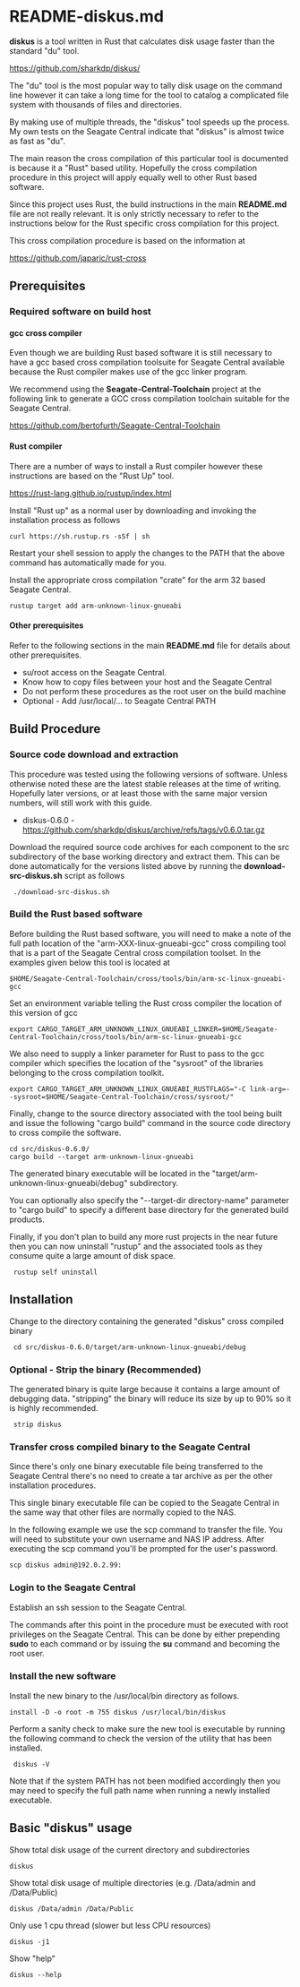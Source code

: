 # README-diskus.md
**diskus** is a tool written in Rust that calculates disk usage
faster than the standard "du" tool.

https://github.com/sharkdp/diskus/

The "du" tool is the most popular way to tally disk usage on the
command line however it can take a long time for the tool to
catalog a complicated file system with thousands of files and
directories. 

By making use of multiple threads, the "diskus" tool speeds up
the process. My own tests on the Seagate Central indicate that
"diskus" is almost twice as fast as "du".

The main reason the cross compilation of this particular tool is
documented is because it a "Rust" based utility. Hopefully the
cross compilation procedure in this project will apply equally
well to other Rust based software.

Since this project uses Rust, the build instructions in the main
**README.md** file are not really relevant. It is only strictly 
necessary to refer to the instructions below for the Rust specific
cross compilation for this project.

This cross compilation procedure is based on the information at

https://github.com/japaric/rust-cross

## Prerequisites
### Required software on build host
#### gcc cross compiler
Even though we are building Rust based software it is still
necessary to have a gcc based cross compilation toolsuite for Seagate 
Central available because the Rust compiler makes use of the gcc
linker program.

We recommend using the **Seagate-Central-Toolchain** project at the
following link to generate a GCC cross compilation toolchain suitable
for the Seagate Central.

https://github.com/bertofurth/Seagate-Central-Toolchain

#### Rust compiler
There are a number of ways to install a Rust compiler however these
instructions are based on the "Rust Up" tool.

https://rust-lang.github.io/rustup/index.html

Install "Rust up" as a normal user by downloading and invoking the
installation process as follows

    curl https://sh.rustup.rs -sSf | sh

Restart your shell session to apply the changes to the PATH that the
above command has automatically made for you.

Install the appropriate cross compilation "crate" for the arm 32 based 
Seagate Central.

    rustup target add arm-unknown-linux-gnueabi

#### Other prerequisites
Refer to the following sections in the main **README.md** file for
details about other prerequisites.
* su/root access on the Seagate Central.
* Know how to copy files between your host and the Seagate Central
* Do not perform these procedures as the root user on the build machine
* Optional - Add /usr/local/... to Seagate Central PATH

## Build Procedure
### Source code download and extraction
This procedure was tested using the following versions of software.
Unless otherwise noted these are the latest stable releases at the
time of writing. Hopefully later versions, or at least those with
the same major version numbers, will still work with this guide.

* diskus-0.6.0 - https://github.com/sharkdp/diskus/archive/refs/tags/v0.6.0.tar.gz

Download the required source code archives for each component to 
the src subdirectory of the base working directory and extract them.
This can be done automatically for the versions listed above by running 
the **download-src-diskus.sh** script as follows

     ./download-src-diskus.sh

### Build the Rust based software
Before building the Rust based software, you will need to make a note of
the full path location of the "arm-XXX-linux-gnueabi-gcc" cross compiling
tool that is a part of the Seagate Central cross compilation toolset.
In the examples given below this tool is located at

    $HOME/Seagate-Central-Toolchain/cross/tools/bin/arm-sc-linux-gnueabi-gcc

Set an environment variable telling the Rust cross compiler the location 
of this version of gcc

    export CARGO_TARGET_ARM_UNKNOWN_LINUX_GNUEABI_LINKER=$HOME/Seagate-Central-Toolchain/cross/tools/bin/arm-sc-linux-gnueabi-gcc

We also need to supply a linker parameter for Rust to pass to the gcc
compiler which specifies the location of the "sysroot" of the libraries
belonging to the cross compilation toolkit.

    export CARGO_TARGET_ARM_UNKNOWN_LINUX_GNUEABI_RUSTFLAGS="-C link-arg=--sysroot=$HOME/Seagate-Central-Toolchain/cross/sysroot/"
    
Finally, change to the source directory associated with the tool being built
and issue the following "cargo build" command in the source code directory to
cross compile the software.

    cd src/diskus-0.6.0/
    cargo build --target arm-unknown-linux-gnueabi

The generated binary executable will be located in the 
"target/arm-unknown-linux-gnueabi/debug" subdirectory.

You can optionally also specify the "--target-dir directory-name" parameter
to "cargo build" to specify a different base directory for the generated
build products.

Finally, if you don't plan to build any more rust projects in the
near future then you can now uninstall "rustup" and the associated
tools as they consume quite a large amount of disk space.

     rustup self uninstall
     
## Installation
Change to the directory containing the generated "diskus" cross compiled 
binary

     cd src/diskus-0.6.0/target/arm-unknown-linux-gnueabi/debug

### Optional - Strip the binary (Recommended)
The generated binary is quite large because it contains a large amount of
debugging data. "stripping" the binary will reduce its size by up to 90%
so it is highly recommended.

     strip diskus
     
### Transfer cross compiled binary to the Seagate Central
Since there's only one binary executable file being transferred to the
Seagate Central there's no need to create a tar archive as per the other
installation procedures.

This single binary executable file can be copied to the Seagate Central
in the same way that other files are normally copied to the NAS. 

In the following example we use the scp command to transfer the file.
You will need to substitute your own username and NAS IP address. After
executing the scp command you'll be prompted for the user's password.

    scp diskus admin@192.0.2.99:
    
### Login to the Seagate Central
Establish an ssh session to the Seagate Central.

The commands after this point in the procedure must be executed with
root privileges on the Seagate Central. This can be done by either
prepending **sudo** to each command or by issuing the **su** command
and becoming the root user.

### Install the new software
Install the new binary to the /usr/local/bin directory as follows.

    install -D -o root -m 755 diskus /usr/local/bin/diskus
     
Perform a sanity check to make sure the new tool is executable
by running the following command to check the version of the utility
that has been installed.

     diskus -V
     
Note that if the system PATH has not been modified accordingly then
you may need to specify the full path name when running a newly
installed executable.

## Basic "diskus" usage
Show total disk usage of the current directory and subdirectories

    diskus
     
Show total disk usage of multiple directories (e.g. /Data/admin and
/Data/Public)

    diskus /Data/admin /Data/Public

Only use 1 cpu thread (slower but less CPU resources)

    diskus -j1
    
Show "help" 

    diskus --help

